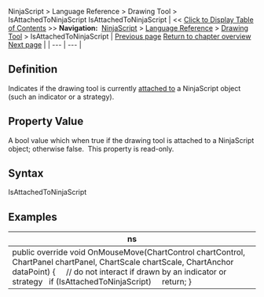 ﻿
NinjaScript > Language Reference > Drawing Tool > IsAttachedToNinjaScript
IsAttachedToNinjaScript
| << [Click to Display Table of Contents](isattachedtoninjascript.md) >> **Navigation:**     [NinjaScript](ninjascript-1.md) > [Language Reference](language_reference_wip-1.md) > [Drawing Tool](drawing_tools-1.md) > IsAttachedToNinjaScript | [Previous page](ignoresuserinput-1.md) [Return to chapter overview](drawing_tools-1.md) [Next page](isglobaldrawingtool-1.md) |
| --- | --- |
## Definition
Indicates if the drawing tool is currently [attached to](attachedto-1.md) a NinjaScript object (such an indicator or a strategy).
 
## Property Value
A bool value which when true if the drawing tool is attached to a NinjaScript object; otherwise false.  This property is read-only.
 
## Syntax
IsAttachedToNinjaScript
 
## Examples
| ns |
| --- |
| public override void OnMouseMove(ChartControl chartControl, ChartPanel chartPanel, ChartScale chartScale, ChartAnchor dataPoint) {       // do not interact if drawn by an indicator or strategy    if (IsAttachedToNinjaScript)      return; } |
